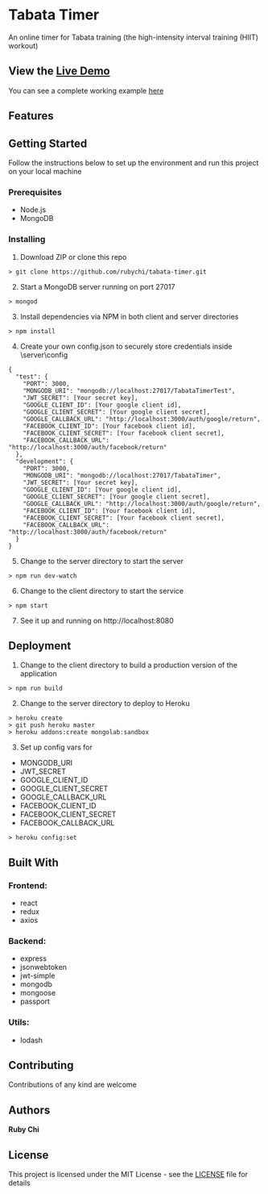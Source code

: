 # Tabata Timer

An online timer for Tabata training (the high-intensity interval training (HIIT) workout)

## View the [Live Demo](https://tabata-timer.herokuapp.com)

You can see a complete working example [here](https://tabata-timer.herokuapp.com)

## Features

## Getting Started

Follow the instructions below to set up the environment and run this project on your local machine

### Prerequisites

* Node.js
* MongoDB

### Installing

1. Download ZIP or clone this repo
```
> git clone https://github.com/rubychi/tabata-timer.git
```

2. Start a MongoDB server running on port 27017
```
> mongod
```

3. Install dependencies via NPM in both client and server directories
```
> npm install
```

4. Create your own config.json to securely store credentials inside \server\config
```
{
  "test": {
    "PORT": 3000,
    "MONGODB_URI": "mongodb://localhost:27017/TabataTimerTest",
    "JWT_SECRET": [Your secret key],
    "GOOGLE_CLIENT_ID": [Your google client id],
    "GOOGLE_CLIENT_SECRET": [Your google client secret],
    "GOOGLE_CALLBACK_URL": "http://localhost:3000/auth/google/return",
    "FACEBOOK_CLIENT_ID": [Your facebook client id],
    "FACEBOOK_CLIENT_SECRET": [Your facebook client secret],
    "FACEBOOK_CALLBACK_URL": "http://localhost:3000/auth/facebook/return"
  },
  "development": {
    "PORT": 3000,
    "MONGODB_URI": "mongodb://localhost:27017/TabataTimer",
    "JWT_SECRET": [Your secret key],
    "GOOGLE_CLIENT_ID": [Your google client id],
    "GOOGLE_CLIENT_SECRET": [Your google client secret],
    "GOOGLE_CALLBACK_URL": "http://localhost:3000/auth/google/return",
    "FACEBOOK_CLIENT_ID": [Your facebook client id],
    "FACEBOOK_CLIENT_SECRET": [Your facebook client secret],
    "FACEBOOK_CALLBACK_URL": "http://localhost:3000/auth/facebook/return"
  }
}

```

5. Change to the server directory to start the server
```
> npm run dev-watch
```

6. Change to the client directory to start the service
```
> npm start
```

7. See it up and running on http://localhost:8080

## Deployment

1. Change to the client directory to build a production version of the application
```
> npm run build
```

2. Change to the server directory to deploy to Heroku
```
> heroku create
> git push heroku master
> heroku addons:create mongolab:sandbox
```
3. Set up config vars for
* MONGODB_URI
* JWT_SECRET
* GOOGLE_CLIENT_ID
* GOOGLE_CLIENT_SECRET
* GOOGLE_CALLBACK_URL
* FACEBOOK_CLIENT_ID
* FACEBOOK_CLIENT_SECRET
* FACEBOOK_CALLBACK_URL
```
> heroku config:set
```

## Built With

### Frontend:
* react
* redux
* axios

### Backend:
* express
* jsonwebtoken
* jwt-simple
* mongodb
* mongoose
* passport

### Utils:
* lodash


## Contributing

Contributions of any kind are welcome

## Authors

**Ruby Chi**

## License

This project is licensed under the MIT License - see the [LICENSE](LICENSE) file for details

